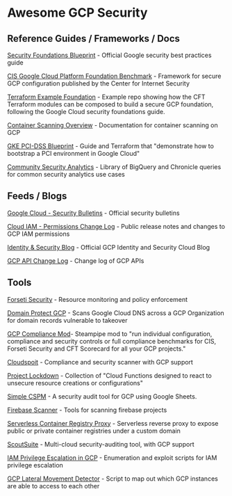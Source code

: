 # Awesome GCP Security

## Reference Guides / Frameworks / Docs
[Security Foundations Blueprint](https://services.google.com/fh/files/misc/google-cloud-security-foundations-guide.pdf) -  Official Google security best practices guide

[CIS Google Cloud Platform Foundation Benchmark](https://api.lacework.net/ui/documents/GCP_CIS_Foundation_Benchmark_v1.2.0.pdf) - Framework for secure GCP configuration published by the Center for Internet Security

[Terraform Example Foundation](https://github.com/terraform-google-modules/terraform-example-foundation) - Example repo showing how the CFT Terraform modules can be composed to build a secure GCP foundation, following the Google Cloud security foundations guide.

[Container Scanning Overview](https://cloud.google.com/container-analysis/docs/container-scanning-overview) - Documentation for container scanning on GCP

[GKE PCI-DSS Blueprint](https://cloud.google.com/architecture/gke-pci-dss-blueprint) - Guide and Terraform that "demonstrate how to bootstrap a PCI environment in Google Cloud"

[Community Security Analytics](https://github.com/GoogleCloudPlatform/security-analytics) - Library of BigQuery and Chronicle queries for common security analytics use cases

## Feeds / Blogs

[Google Cloud - Security Bulletins](https://cloud.google.com/support/bulletins/index) - Official security bulletins

[Cloud IAM - Permissions Change Log](https://cloud.google.com/iam/docs/permissions-change-log) - Public release notes and changes to GCP IAM permissions

[Identity & Security Blog](https://cloud.google.com/blog/products/identity-security) - Official GCP Identity and Security Cloud Blog

[GCP API Change Log](https://gcpapichanges.com/) - Change log of GCP APIs

## Tools
[Forseti Security](https://forsetisecurity.org) - Resource monitoring and policy enforcement

[Domain Protect GCP](https://github.com/ovotech/domain-protect-gcp) - Scans Google Cloud DNS across a GCP Organization for domain records vulnerable to takeover

[GCP Compliance Mod](https://hub.steampipe.io/mods/turbot/gcp_compliance)- Steampipe mod to "run individual configuration, compliance and security controls or full compliance benchmarks for CIS, Forseti Security and CFT Scorecard for all your GCP projects."

[Cloudspoit](https://github.com/aquasecurity/cloudsploit) - Compliance and security scanner with GCP support

[Project Lockdown](https://github.com/ScaleSec/project_lockdown) -  Collection of "Cloud Functions designed to react to unsecure resource creations or configurations"

[Simple CSPM](https://simplecspm.com/) - A security audit tool for GCP using Google Sheets.

[Firebase Scanner](https://github.com/arxenix/firebase-scanner) - Tools for scanning firebase projects

[Serverless Container Registry Proxy](https://github.com/ahmetb/serverless-registry-proxy) - Serverless reverse proxy to expose public or private container registries under a custom domain

[ScoutSuite](https://github.com/nccgroup/ScoutSuite) - Multi-cloud security-auditing tool, with GCP support

[IAM Privilege Escalation in GCP](https://github.com/RhinoSecurityLabs/GCP-IAM-Privilege-Escalation) - Enumeration and exploit scripts for IAM privilege escalation

[GCP Lateral Movement Detector](https://github.com/orcasecurity/orca-toolbox/tree/main/GCP-Lateral-Movement-Detector) - Script to map out which GCP instances are able to access to each other

